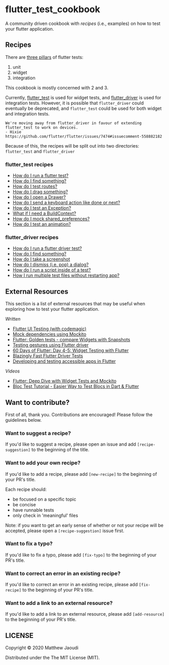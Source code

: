 # flutter_test_cookbook

A community driven cookbook with _recipes_ (i.e., examples) on how to test your flutter application.

## Recipes

There are [three pillars](https://flutter.dev/docs/cookbook/testing) of flutter tests:
1) unit
2) widget
3) integration

This cookbook is mostly concerned with 2 and 3.

Currently, [flutter_test](https://api.flutter.dev/flutter/flutter_test/flutter_test-library.html) is used for widget tests, and [flutter_driver](https://api.flutter.dev/flutter/flutter_driver/flutter_driver-library.html) is used for integration tests. However, it is possible that `flutter_driver` could eventually be deprecated, and `flutter_test` could be used for both widget and integration tests.

    We're moving away from flutter_driver in favour of extending flutter_test to work on devices.
	- Hixie
	https://github.com/flutter/flutter/issues/7474#issuecomment-558882182

Because of this, the recipes will be split out into two directories: `flutter_test` and `flutter_driver`

### flutter_test recipes

- [How do I run a flutter test?](https://github.com/gadfly361/flutter_test_cookbook/blob/master/recipes/flutter_test/how_do_i_run_a_flutter_test)
- [How do I find something?](https://github.com/gadfly361/flutter_test_cookbook/blob/master/recipes/flutter_test/how_do_i_find_something)
- [How do I test routes?](https://github.com/gadfly361/flutter_test_cookbook/blob/master/recipes/flutter_test/how_do_i_test_routes)
- [How do I drag something?](https://github.com/gadfly361/flutter_test_cookbook/blob/master/recipes/flutter_test/how_do_i_drag_something)
- [How do I open a Drawer?](https://github.com/gadfly361/flutter_test_cookbook/blob/master/recipes/flutter_test/how_do_i_open_a_drawer)
- [How do I send a keyboard action like done or next?](https://github.com/gadfly361/flutter_test_cookbook/blob/master/recipes/flutter_test/how_do_i_send_a_keyboard_action)
- [How do I test an Exception?](https://github.com/gadfly361/flutter_test_cookbook/blob/master/recipes/flutter_test/how_do_i_test_an_exception)
- [What if I need a BuildContext?](https://github.com/gadfly361/flutter_test_cookbook/blob/master/recipes/flutter_test/what_if_i_need_build_context)
- [How do I mock shared_preferences?](https://github.com/gadfly361/flutter_test_cookbook/blob/master/recipes/flutter_test/how_do_i_mock_shared_preferences)
- [How do I test an animation?](https://github.com/gadfly361/flutter_test_cookbook/blob/master/recipes/flutter_test/how_do_i_test_an_animation)

### flutter_driver recipes

- [How do I run a flutter driver test?](https://github.com/gadfly361/flutter_test_cookbook/blob/master/recipes/flutter_driver/how_do_i_run_a_flutter_driver_test)
- [How do I find something?](https://github.com/gadfly361/flutter_test_cookbook/blob/master/recipes/flutter_driver/how_do_i_find_something)
- [How do I take a screenshot](https://github.com/gadfly361/flutter_test_cookbook/blob/master/recipes/flutter_driver/how_do_i_take_a_screenshot)
- [How do I dismiss (i.e. pop) a dialog?](https://github.com/gadfly361/flutter_test_cookbook/blob/master/recipes/flutter_driver/how_do_i_pop_dialog)
- [How do I run a script inside of a test?](https://github.com/gadfly361/flutter_test_cookbook/blob/master/recipes/flutter_driver/how_do_i_run_a_script)
- [How I run multiple test files without restarting app?](https://github.com/gadfly361/flutter_test_cookbook/blob/master/recipes/flutter_driver/how_do_i_run_multiple_test_files_without_restarting_app)

## External Resources

This section is a list of external resources that may be useful when exploring how to test your flutter application.

*Written*
- [Flutter UI Testing (with codemagic)](https://blog.codemagic.io/flutter-ui-testing/)
- [Mock dependencies using Mockito](https://flutter.dev/docs/cookbook/testing/unit/mocking)
- [Flutter: Golden tests - compare Widgets with Snapshots](https://medium.com/flutter-community/flutter-golden-tests-compare-widgets-with-snapshots-27f83f266cea)
- [Testing gestures using Flutter driver](https://medium.com/flutter-community/testing-gestures-using-flutter-driver-b37981c24366)
- [60 Days of Flutter: Day 4-5: Widget Testing with Flutter](https://medium.com/@adityadroid/60-days-of-flutter-day-4-5-widget-testing-with-flutter-a30236dd04fc)
- [Blazingly Fast Flutter Driver Tests](https://medium.com/flutter-community/blazingly-fast-flutter-driver-tests-5e375c833aa)
- [Developing and testing accessible apps in Flutter](https://medium.com/flutter-community/developing-and-testing-accessible-app-in-flutter-1dc1d33c7eea)


*Videos*
- [Flutter: Deep Dive with Widget Tests and Mockito](https://www.youtube.com/watch?v=75i5VmTI6A0)
- [Bloc Test Tutorial - Easier Way to Test Blocs in Dart & Flutter](https://resocoder.com/2019/11/29/bloc-test-tutorial-easier-way-to-test-blocs-in-dart-flutter/)


## Want to contribute?

First of all, thank you. Contributions are encouraged!  Please follow the guidelines below.

### Want to suggest a recipe?

If you'd like to suggest a recipe, please open an issue and add `[recipe-suggestion]` to the beginning of the title.

### Want to add your own recipe?

If you'd like to add a recipe, please add `[new-recipe]` to the beginning of your PR's title.

Each recipe should:

- be focused on a specific topic
- be concise
- have runnable tests
- only check in 'meaningful' files

Note: if you want to get an early sense of whether or not your recipe will be accepted, please open a `[recipe-suggestion]` issue first.

### Want to fix a typo?

If you'd like to fix a typo, please add `[fix-typo]` to the beginning of your PR's title.

### Want to correct an error in an existing recipe?

If you'd like to correct an error in an existing recipe, please add `[fix-recipe]` to the beginning of your PR's title.

### Want to add a link to an external resource?

If you'd like to add a link to an external resource, please add `[add-resource]` to the beginning of your PR's title.

## LICENSE

Copyright © 2020 Matthew Jaoudi

Distributed under the The MIT License (MIT).
